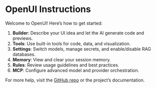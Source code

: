 # OpenUI Instructions

Welcome to OpenUI! Here’s how to get started:

1. **Builder**: Describe your UI idea and let the AI generate code and previews.
2. **Tools**: Use built-in tools for code, data, and visualization.
3. **Settings**: Switch models, manage secrets, and enable/disable RAG databases.
4. **Memory**: View and clear your session memory.
5. **Rules**: Review usage guidelines and best practices.
6. **MCP**: Configure advanced model and provider orchestration.

For more help, visit the [GitHub repo](https://github.com/zakkor/llum) or the project’s documentation.
